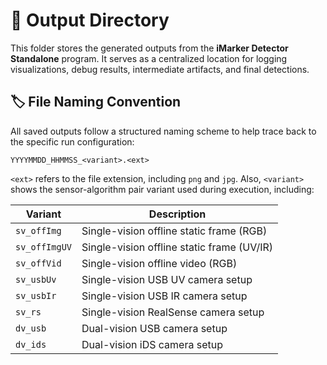 # 📁 Output Directory

This folder stores the generated outputs from the **iMarker Detector Standalone** program. It serves as a centralized location for logging visualizations, debug results, intermediate artifacts, and final detections.

## 🏷️ File Naming Convention

All saved outputs follow a structured naming scheme to help trace back to the specific run configuration:

```
YYYYMMDD_HHMMSS_<variant>.<ext>
```

`<ext>` refers to the file extension, including `png` and `jpg`. Also, `<variant>` shows the sensor-algorithm pair variant used during execution, including:

| Variant       | Description                                |
| ------------- | ------------------------------------------ |
| `sv_offImg`   | Single-vision offline static frame (RGB)   |
| `sv_offImgUV` | Single-vision offline static frame (UV/IR) |
| `sv_offVid`   | Single-vision offline video (RGB)          |
| `sv_usbUv`    | Single-vision USB UV camera setup          |
| `sv_usbIr`    | Single-vision USB IR camera setup          |
| `sv_rs`       | Single-vision RealSense camera setup       |
| `dv_usb`      | Dual-vision USB camera setup               |
| `dv_ids`      | Dual-vision iDS camera setup               |
